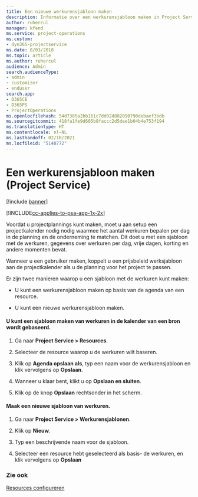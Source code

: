 ```yaml
---
title: Een nieuwe werkurensjabloon maken
description: Informatie over een werkurensjabloon maken in Project Service
author: ruhercul
manager: kfend
ms.service: project-operations
ms.custom:
- dyn365-projectservice
ms.date: 8/03/2018
ms.topic: article
ms.author: ruhercul
audience: Admin
search.audienceType:
- admin
- customizer
- enduser
search.app:
- D365CE
- D365PS
- ProjectOperations
ms.openlocfilehash: 54d7385a2bb161c7dd02d882090790debaef3bdb
ms.sourcegitcommit: 418fa1fe9d605b8faccc2d5dee1b04b4e753f194
ms.translationtype: HT
ms.contentlocale: nl-NL
ms.lasthandoff: 02/10/2021
ms.locfileid: "5148772"
---
```

# <a name="create-a-work-hours-template-project-service"></a>Een werkurensjabloon maken (Project Service)

[!include [banner](../includes/psa-now-project-operations.md)]

[!INCLUDE[cc-applies-to-psa-app-1x-2x](../includes/cc-applies-to-psa-app-1x-2x.md)]

Voordat u projectplannings kunt maken, moet u aan setup een projectkalender nodig nodig waarmee het aantal werkuren bepalen per dag in de planning en de onderneming te matchen. Dit doet u met een sjabloon met de werkuren, gegevens over werkuren per dag, vrije dagen, korting en andere momenten bevat.  
  
 Wanneer u een gebruiker maken, koppelt u een prijsbeleid werksjabloon aan de projectkalender als u de planning voor het project te passen.  
  
 Er zijn twee manieren waarop u een sjabloon met de werkuren kunt maken:  
  
-   U kunt een werkurensjabloon maken op basis van de agenda van een resource.  
  
-   U kunt een nieuwe werkurensjabloon maken.  
  
#### <a name="to-create-a-work-hours-template-based-on-a-resources-calendar"></a>U kunt een sjabloon maken van werkuren in de kalender van een bron wordt gebaseerd.  
  
1.  Ga naar **Project Service > Resources**.  
  
2.  Selecteer de resource waarop u de werkuren wilt baseren.  
  
3.  Klik op **Agenda opslaan als**, typ een naam voor de werkurensjabloon en klik vervolgens op **Opslaan**.  
  
4.  Wanneer u klaar bent, klikt u op **Opslaan en sluiten**.  
  
5.  Klik op de knop **Opslaan** rechtsonder in het scherm.  
  
#### <a name="to-create-a-new-work-hours-template"></a>Maak een nieuwe sjabloon van werkuren.  
  
1.  Ga naar **Project Service > Werkurensjablonen**.  
  
2.  Klik op **Nieuw**.  
  
3.  Typ een beschrijvende naam voor de sjabloon.  
  
4.  Selecteer een resource hebt geselecteerd als basis- de werkuren, en klik vervolgens op **Opslaan**  
  
### <a name="see-also"></a>Zie ook  
 [Resources configureren](../psa/set-up-resources.md)
